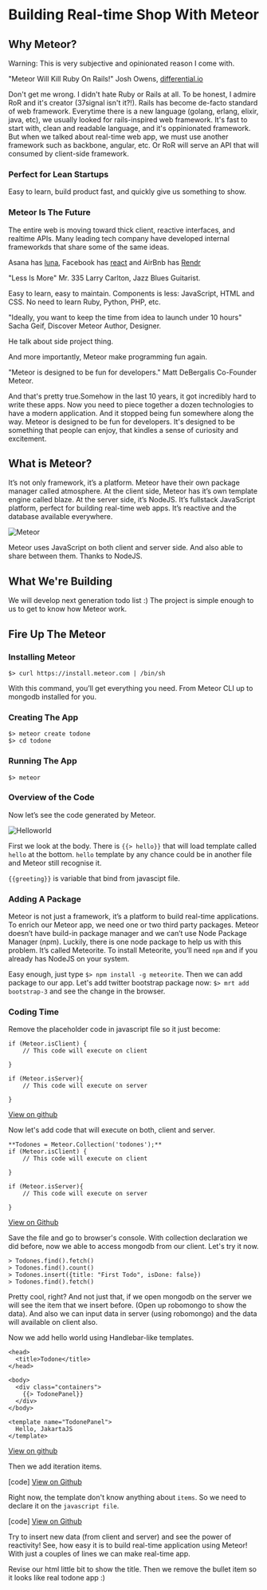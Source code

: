 # Building Real-time Shop With Meteor

## Why Meteor?

Warning: This is very subjective and opinionated reason I come with.

"Meteor Will Kill Ruby On Rails!" Josh Owens, [differential.io](http://differential.io/blog/meteor-killin-rails)

Don't get me wrong. I didn't hate Ruby or Rails at all. To be honest, I admire RoR and it's creator (37signal isn't it?!). Rails has become de-facto standard of web framework. Everytime there is a new language (golang, erlang, elixir, java, etc), we usually looked for rails-inspired web framework. It's fast to start with, clean and readable language, and it's oppinionated framework. But when we talked about real-time web app, we must use another framework such as backbone, angular, etc. Or RoR will serve an API that will consumed by client-side framework.

### Perfect for Lean Startups

Easy to learn, build product fast, and quickly give us something to show.

### Meteor Is The Future

The entire web is moving toward thick client, reactive interfaces, and realtime APIs. Many leading tech company have developed internal frameworkds that share some of the same ideas.

Asana has [luna](https://asana.com/luna), Facebook has [react](http://facebook.github.io/react/) and AirBnb has [Rendr](https://github.com/airbnb/rendr)


"Less Is More" Mr. 335 Larry Carlton, Jazz Blues Guitarist.

Easy to learn, easy to maintain. Components is less: JavaScript, HTML and CSS. No need to learn Ruby, Python, PHP, etc.

"Ideally, you want to keep the time from idea to launch under 10 hours" Sacha Geif, Discover Meteor Author, Designer.

He talk about side project thing.

And more importantly, Meteor make programming fun again.

"Meteor is designed to be fun for developers." Matt DeBergalis Co-Founder Meteor.

And that's pretty true.Somehow in the last 10 years, it got incredibly hard to write these apps. Now you need to piece together a dozen technologies to have a modern application. And it stopped being fun somewhere along the way. Meteor is designed to be fun for developers. It's designed to be something that people can enjoy, that kindles a sense of curiosity and excitement.

## What is Meteor?

It’s not only framework, it’s a platform. Meteor have their own package manager called atmosphere. At the client side, Meteor has it’s own template engine called blaze. At the server side, it’s NodeJS. It’s fullstack JavaScript platform, perfect for building real-time web apps. It’s reactive and the database available everywhere.

![Meteor](Meteor.png)

Meteor uses JavaScript on both client and server side. And also able to share between them. Thanks to NodeJS.

## What We're Building

We will develop next generation todo list :) The project is simple enough to us to get to know how Meteor work.

## Fire Up The Meteor

### Installing Meteor

	$> curl https://install.meteor.com | /bin/sh

With this command, you’ll get everything you need. From Meteor CLI up to mongodb installed for you.

### Creating The App

	$> meteor create todone
	$> cd todone

### Running The App

	$> meteor

### Overview of the Code

Now let’s see the code generated by Meteor. 

![Helloworld](Helloworld.png)

First we look at the body. There is `{{> hello}}` that will load template called `hello` at the bottom. `hello` template by any chance could be in another file and Meteor still recognise it. 

`{{greeting}}` is variable that bind from javascipt file.


### Adding A Package

Meteor is not just a framework, it’s a platform to build real-time applications. To enrich our Meteor app, we need one or two third party packages. Meteor doesn’t have build-in package manager and we can’t use Node Package Manager (npm). Luckily, there is one node package to help us with this problem. It’s called Meteorite. To install Meteorite, you’ll need `npm` and if you already has NodeJS on your system.

Easy enough, just type `$> npm install -g meteorite`. Then we can add package to our app. Let's add twitter bootstrap package now: `$> mrt add bootstrap-3` and see the change in the browser.


### Coding Time

Remove the placeholder code in javascript file so it just become:

    if (Meteor.isClient) {
        // This code will execute on client

    }

    if (Meteor.isServer){
        // This code will execute on server

    }

[View on github](https://github.com/rizafahmi/todone/commit/6ba09307c537b9c34724fd0645fecdaacc0c128e)

Now let's add code that will execute on both, client and server.

    **Todones = Meteor.Collection('todones');**
    if (Meteor.isClient) {
        // This code will execute on client

    }

    if (Meteor.isServer){
        // This code will execute on server

    }
[View on Github](https://github.com/rizafahmi/todone/commit/e2489c1233081c5f6c9067776d72c7bf711db3f8)

Save the file and go to browser's console. With collection declaration we did before, now we able to access mongodb from our client. Let's try it now.

    > Todones.find().fetch()
    > Todones.find().count()
    > Todones.insert({title: "First Todo", isDone: false})
    > Todones.find().fetch()

Pretty cool, right? And not just that, if we open mongodb on the server we will see the item that we insert before. (Open up robomongo to show the data). And also we can input data in server (using robomongo) and the data will available on client also.

Now we add hello world using Handlebar-like templates.


    <head>
      <title>Todone</title>
    </head>

    <body>
      <div class="containers">
        {{> TodonePanel}}
      </div>
    </body>

    <template name="TodonePanel">
      Hello, JakartaJS
    </template>
[View on github](https://github.com/rizafahmi/todone/commit/b25c3046d79ac7e56053edff14ff956056a35ee3)

Then we add iteration items.


[code]
[View on Github]()

Right now, the template don't know anything about `items`. So we need to declare it on the `javascript file`.

[code]
[View on Github]()

Try to insert new data (from client and server) and see the power of reactivity! See, how easy it is to build real-time application using Meteor! With just a couples of lines we can make real-time app.

Revise our html little bit to show the title. Then we remove the bullet item so it looks like real todone app :)


